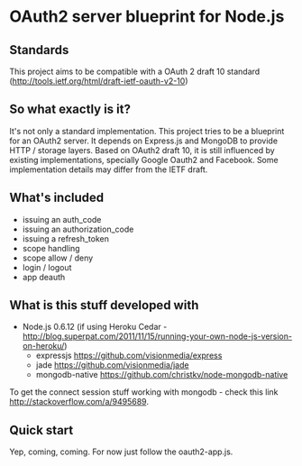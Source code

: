 # OAuth2 server blueprint for Node.js

## Standards

This project aims to be compatible with a OAuth 2 draft 10 standard (<http://tools.ietf.org/html/draft-ietf-oauth-v2-10>)

## So what exactly is it?

It's not only a standard implementation. This project tries to be a blueprint for an OAuth2 server. It depends on Express.js and MongoDB to provide HTTP / storage layers. Based on OAuth2 draft 10, it is still influenced by existing implementations, specially Google Oauth2 and Facebook. Some implementation details may differ from the IETF draft.

## What's included

* issuing an auth_code
* issuing an authorization_code
* issuing a refresh_token
* scope handling
* scope allow / deny
* login / logout
* app deauth

## What is this stuff developed with

* Node.js 0.6.12 (if using Heroku Cedar - <http://blog.superpat.com/2011/11/15/running-your-own-node-js-version-on-heroku/>)
	* expressjs <https://github.com/visionmedia/express>
	* jade <https://github.com/visionmedia/jade>
	* mongodb-native <https://github.com/christkv/node-mongodb-native>

To get the connect session stuff working with mongodb - check this link <http://stackoverflow.com/a/9495689>.

## Quick start

Yep, coming, coming. For now just follow the oauth2-app.js.